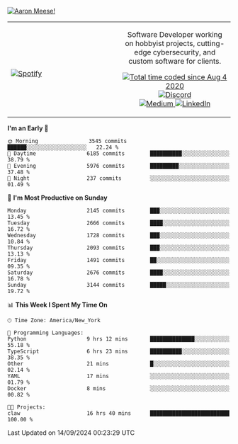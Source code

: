 [![Aaron Meese!](https://user-images.githubusercontent.com/17814535/88975338-a2aabf00-d27f-11ea-963f-8a19608716b4.png)](https://github.com/ajmeese7/readme-ascii "README ASCII")

<!-- Modified from project here: https://github.com/novatorem/novatorem -->
<table width="100%">
  <tr>
  <td width="50%">

&nbsp; <br> [![Spotify](https://ajmeese7.vercel.app/api/spotify)](https://open.spotify.com/user/ajmeese)

  </td>
  <td width="50%">
    <p align="center">
    Software Developer working on hobbyist projects, cutting-edge cybersecurity, and custom software for clients.
    </p>
    <p align="center">
      <a href="https://wakatime.com/@f726891d-3b02-46cd-9b60-e8c59f9e2b14">
        <img src="https://wakatime.com/badge/user/f726891d-3b02-46cd-9b60-e8c59f9e2b14.svg" alt="Total time coded since Aug 4 2020" title="WakaTime" />
      </a>
      <a href="http://link.aaronmeese.com/discord">
        <img src="https://img.shields.io/badge/discord-ajmeese7%234835-369?style=flat-square&logo=discord&logoColor=white&color=purple" alt="Discord" title="Discord">
      </a>
      <br />
      <a href="https://link.aaronmeese.com/medium">
        <img src="https://img.shields.io/badge/medium-ajmeese7-1DB954?style=flat-square&logo=medium&logoColor=white" alt="Medium" title="Medium">
      </a>
      <a href="https://link.aaronmeese.com/linkedin">
        <img src="https://img.shields.io/badge/linkedIn-aaronmeese-1DB954?style=flat-square&logo=linkedin&logoColor=white&color=blue" alt="LinkedIn" title="LinkedIn">
      </a>
    </p>
  </td>

</table>

[//]: <> (The `&nbsp;` is to have Aphelion take up more space)

<!--START_SECTION:waka-->
**I'm an Early 🐤** 

```text
🌞 Morning                3545 commits        ██████░░░░░░░░░░░░░░░░░░░   22.24 % 
🌆 Daytime                6185 commits        ██████████░░░░░░░░░░░░░░░   38.79 % 
🌃 Evening                5976 commits        █████████░░░░░░░░░░░░░░░░   37.48 % 
🌙 Night                  237 commits         ░░░░░░░░░░░░░░░░░░░░░░░░░   01.49 % 
```
📅 **I'm Most Productive on Sunday** 

```text
Monday                   2145 commits        ███░░░░░░░░░░░░░░░░░░░░░░   13.45 % 
Tuesday                  2666 commits        ████░░░░░░░░░░░░░░░░░░░░░   16.72 % 
Wednesday                1728 commits        ███░░░░░░░░░░░░░░░░░░░░░░   10.84 % 
Thursday                 2093 commits        ███░░░░░░░░░░░░░░░░░░░░░░   13.13 % 
Friday                   1491 commits        ██░░░░░░░░░░░░░░░░░░░░░░░   09.35 % 
Saturday                 2676 commits        ████░░░░░░░░░░░░░░░░░░░░░   16.78 % 
Sunday                   3144 commits        █████░░░░░░░░░░░░░░░░░░░░   19.72 % 
```


📊 **This Week I Spent My Time On** 

```text
🕑︎ Time Zone: America/New_York

💬 Programming Languages: 
Python                   9 hrs 12 mins       ██████████████░░░░░░░░░░░   55.18 % 
TypeScript               6 hrs 23 mins       ██████████░░░░░░░░░░░░░░░   38.35 % 
Other                    21 mins             █░░░░░░░░░░░░░░░░░░░░░░░░   02.14 % 
YAML                     17 mins             ░░░░░░░░░░░░░░░░░░░░░░░░░   01.79 % 
Docker                   8 mins              ░░░░░░░░░░░░░░░░░░░░░░░░░   00.82 % 

🐱‍💻 Projects: 
claw                     16 hrs 40 mins      █████████████████████████   100.00 % 
```


 Last Updated on 14/09/2024 00:23:29 UTC
<!--END_SECTION:waka-->
